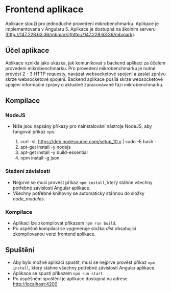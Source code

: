 # Frontend aplikace
Aplikace slouží pro jednoduché provedení mikrobenchmarku. Aplikace je implementovaná v Angularu 5.
Aplikace je dostupná na školním serveru [http://147.228.63.36/mbmark](http://147.228.63.36/mbmark).

## Účel aplikace
Aplikace vznikla jako ukázka, jak komunikovat s backend aplikací za účelem provedení mikrobenchmarku.
Pro provedení mikrobenchmarku je nutné provést 2 - 3 HTTP requesty, navázat websocketové spojení a zaslat zprávu skrze websocketové spojení. Backend aplikace posílá skrze websocketové spojení informační zprávy o aktuálně zpracovávané fázi mikrobenchmarku.

## Kompilace

### NodeJS
- Níže jsou napsány příkazy pro nainstalování nástroje NodeJS, aby fungoval příkaz `npm`.

	1. curl -sL https://deb.nodesource.com/setup_10.x | sudo -E bash -
	2. apt-get install -y nodejs
	3. apt-get install -y build-essential
	4. npm install -g json

### Stažení závislostí
- Nejprve se musí provést příkaz `npm install`, který stáhne všechny potřebné závislosti Angular aplikace.
- Všechny potřebné knihovny se automaticky stáhnou do složky *node_modules*.

### Kompilace
- Aplikaci lze zkompilovat příkazem `npm run build`.
- Po úspěšné kompilaci se vygeneruje složka *dist* obsahující zkompilovanou verzi frontend aplikace.

## Spuštění
- Aby bylo možné aplikaci spustit, musí se nejprve provést příkaz `npm install`, který stáhne všechny potřebné závislosti Angular aplikace.
- Aplikace se spustí příkazem `npm run start`
- Po úspěšném spuštění je aplikace dostupná na adrese [http://localhost:4200](http://localhost:4200)
